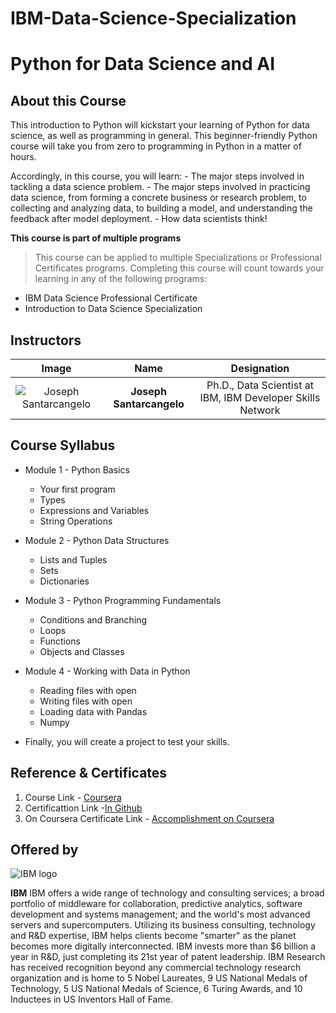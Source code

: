 # IBM-Data-Science-Specialization

# Python for Data Science and AI
## About this Course
This introduction to Python will kickstart your learning of Python for data science, as well as programming in general. This beginner-friendly Python course will take you from zero to programming in Python in a matter of hours.

Accordingly, in this course, you will learn:
    - The major steps involved in tackling a data science problem.
    - The major steps involved in practicing data science, from forming a concrete business or research problem, to collecting and analyzing data, to building a model, and understanding the feedback after model deployment.
    - How data scientists think!

**This course is part of multiple programs**
> This course can be applied to multiple Specializations or Professional Certificates programs. Completing this course will count towards your learning in any of the following programs:
* IBM Data Science Professional Certificate
* Introduction to Data Science Specialization

## Instructors
| **Image**        | **Name**           | **Designation**  |
| :-------------: |:-------------:|:-----:|
| ![Joseph Santarcangelo](https://github.com/Ashleshk/IBM-Data-Science-Specialization-Coursera/blob/master/resources/joseph.jpg)    | **Joseph Santarcangelo**     |  Ph.D., Data Scientist at IBM, IBM Developer Skills Network |


## Course Syllabus
* Module 1 - Python Basics
    * Your first program
	* Types
	* Expressions and Variables
	* String Operations

* Module 2 - Python Data Structures
	* Lists and Tuples
	* Sets
	* Dictionaries

* Module 3 - Python Programming Fundamentals
	* Conditions and Branching
	* Loops
	* Functions
	* Objects and Classes

* Module 4 - Working with Data in Python
	* Reading files with open
	* Writing files with open
	* Loading data with Pandas
	* Numpy 
* Finally, you will create a project to test your skills.

## Reference & Certificates
1. Course Link - [Coursera](https://www.coursera.org/learn/python-for-applied-data-science-ai?specialization=ibm-data-science)
2. Certificattion Link -[In Github]( )
3. On Coursera Certificate Link - [Accomplishment on Coursera]( )

## Offered by
![IBM logo](https://github.com/Ashleshk/IBM-Data-Science-Specialization-Coursera/blob/master/IBM-Logo-Blk---Square.png)

**IBM**
IBM offers a wide range of technology and consulting services; a broad portfolio of middleware for collaboration, predictive analytics, software development and systems management; and the world's most advanced servers and supercomputers. Utilizing its business consulting, technology and R&D expertise, IBM helps clients become "smarter" as the planet becomes more digitally interconnected. IBM invests more than $6 billion a year in R&D, just completing its 21st year of patent leadership. IBM Research has received recognition beyond any commercial technology research organization and is home to 5 Nobel Laureates, 9 US National Medals of Technology, 5 US National Medals of Science, 6 Turing Awards, and 10 Inductees in US Inventors Hall of Fame.